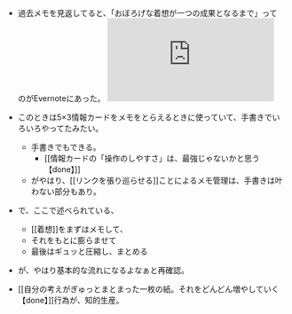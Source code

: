 - 過去メモを見返してると、「おぼろげな着想が一つの成果となるまで」ってのがEvernoteにあった。
![](https://gyazo.com/a299e5f890ab3b2e51161918f6bc1c76.img)
- このときは5×3情報カードをメモをとらえるときに使っていて、手書きでいろいろやってたみたい。
	- 手書きでもできる。
		- [[情報カードの「操作のしやすさ」は、最強じゃないかと思う【done】]]
	- がやはり、[[リンクを張り巡らせる]]ことによるメモ管理は、手書きは叶わない部分もあり。

- で、ここで述べられている、

	- [[着想]]をまずはメモして、
	- それをもとに膨らませて
	- 最後はギュッと圧縮し、まとめる

- が、やはり基本的な流れになるよなぁと再確認。

- [[自分の考えがぎゅっとまとまった一枚の紙。それをどんどん増やしていく【done】]]行為が、知的生産。

